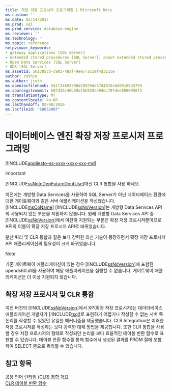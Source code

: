 ```yaml
---
title: 확장 저장 프로시저 프로그래밍 | Microsoft Docs
ms.custom: ''
ms.date: 03/14/2017
ms.prod: sql
ms.prod_service: database-engine
ms.reviewer: ''
ms.technology: ''
ms.topic: reference
helpviewer_keywords:
- gateway applications [SQL Server]
- extended stored procedures [SQL Server], about extended stored procedures
- Open Data Services [SQL Server]
- ODS [SQL Server]
ms.assetid: 561305cd-c803-48af-9eec-2c19f4d311ce
author: rothja
ms.author: jroth
ms.openlocfilehash: 541f24693598d20925dd37d4970c6d9916945793
ms.sourcegitcommit: b87d36c46b39af8b929ad94ec707dee8800950f5
ms.translationtype: MT
ms.contentlocale: ko-KR
ms.lasthandoff: 02/08/2020
ms.locfileid: "68032007"
---
```

# <a name="database-engine-extended-stored-procedures---programming"></a>데이터베이스 엔진 확장 저장 프로시저 프로그래밍
[!INCLUDE[appliesto-ss-xxxx-xxxx-xxx-md](../../includes/appliesto-ss-xxxx-xxxx-xxx-md.md)]
    
> [!IMPORTANT]  
>  [!INCLUDE[ssNoteDepFutureDontUse](../../includes/ssnotedepfuturedontuse-md.md)]대신 CLR 통합을 사용 하세요.  
  
 이전에는 개방형 Data Services를 사용하여 SQL Server가 아닌 데이터베이스 환경에 대한 게이트웨이와 같은 서버 애플리케이션을 작성했습니다. 
  [!INCLUDE[msCoName](../../includes/msconame-md.md)] [!INCLUDE[ssNoVersion](../../includes/ssnoversion-md.md)]는 개방형 Data Services API의 사용되지 않는 부분을 지원하지 않습니다. 원래 개방형 Data Services API 중 [!INCLUDE[ssNoVersion](../../includes/ssnoversion-md.md)]에서 여전히 지원되는 부분은 확장 저장 프로시저뿐이므로 API의 이름이 확장 저장 프로시저 API로 바뀌었습니다.  
  
 분산 쿼리 및 CLR 통합과 같은 보다 강력한 최신 기술이 등장하면서 확장 저장 프로시저 API 애플리케이션의 필요성이 크게 바뀌었습니다.  
  
> [!NOTE]  
>  기존 게이트웨이 애플리케이션이 있는 경우 [!INCLUDE[ssNoVersion](../../includes/ssnoversion-md.md)]에 포함된 opends60.dll을 사용하여 해당 애플리케이션을 실행할 수 없습니다. 게이트웨이 애플리케이션은 더 이상 지원되지 않습니다.  
  
## <a name="extended-stored-procedures-vs-clr-integration"></a>확장 저장 프로시저 및 CLR 통합  
 이전 버전의 [!INCLUDE[ssNoVersion](../../includes/ssnoversion-md.md)]에서 XP(확장 저장 프로시저)는 데이터베이스 애플리케이션 개발자가 [!INCLUDE[tsql](../../includes/tsql-md.md)]로 표현하기 어렵거나 작성할 수 없는 서버 쪽 논리를 작성할 수 있었던 유일한 메커니즘을 제공했습니다. CLR Integration은 이러한 저장 프로시저를 작성하는 보다 강력한 대체 방법을 제공합니다. 또한 CLR 통합을 사용할 경우 저장 프로시저의 형태로 작성되던 논리를 보다 효율적인 테이블 반환 함수로 표현할 수 있습니다. 테이블 반환 함수를 통해 함수에서 생성된 결과를 FROM 절에 포함하여 SELECT 문으로 쿼리할 수 있습니다.  
  
## <a name="see-also"></a>참고 항목  
 [공용 언어 런타임 &#40;CLR&#41; 통합 개요](../../relational-databases/clr-integration/common-language-runtime-integration-overview.md)   
 [CLR 테이블 반환 함수](../../relational-databases/clr-integration-database-objects-user-defined-functions/clr-table-valued-functions.md)  
  
  
